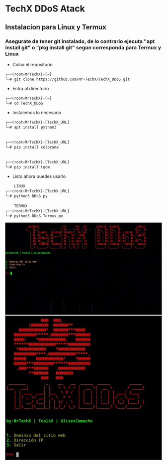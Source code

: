 # TechX DDoS Atack
## Instalacion para Linux y Termux
### Asegurate de tener git instalado, de lo contrario ejecuta "apt install git" o "pkg install git" segun corresponda para Termux y Linux

- Colna el repositorio
```console
┌──(root💀MrTechX)-[~]
└─# git clone https://github.com/Mr-TechX/TechX_DDoS.git
```

- Entra al directorio
```console
┌──(root💀MrTechX)-[~]
└─# cd TechX_DDoS
```

* Instalemos lo necesario
```console
┌──(root💀MrTechX)-[TechX_URL]
└─# apt install python3


┌──(root💀MrTechX)-[TechX_URL]
└─# pip install colorama


┌──(root💀MrTechX)-[TechX_URL]
└─# pip install tqdm
```

* Listo ahora puedes usarlo
```console
    LINUX
┌──(root💀MrTechX)-[TechX_URL]
└─# python3 DDoS.py

    TERMUX
┌──(root💀MrTechX)-[TechX_URL]
└─# python3 DDoS_Termux.py
```
<img src="https://raw.githubusercontent.com/Mr-TechX/TechX_DDoS/main/img/linux.jpg">
<img src="https://raw.githubusercontent.com/Mr-TechX/TechX_DDoS/main/img/termux.jpg">
<!-- Probado en Kali Linux y Ubuntu -->
